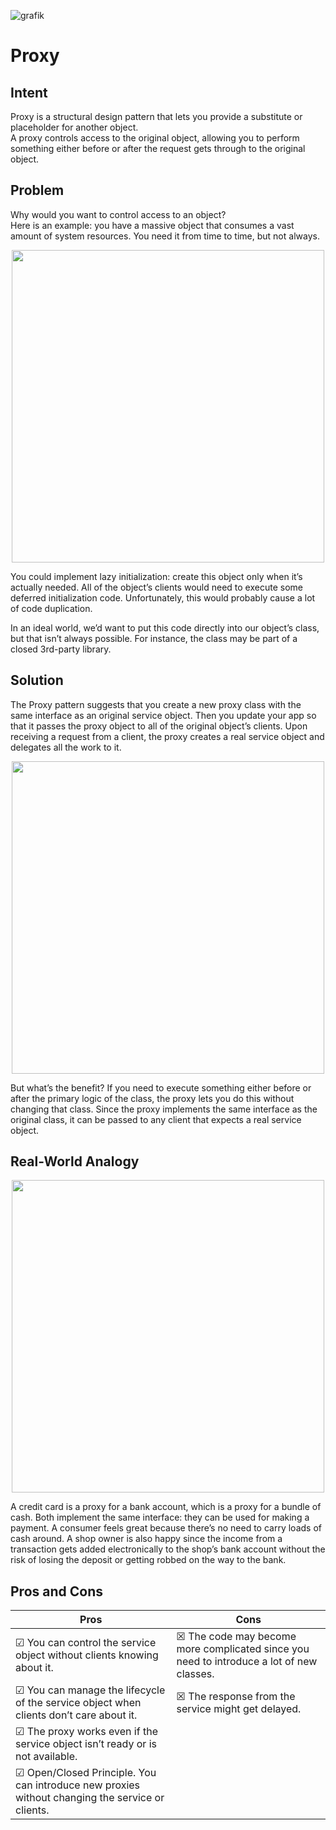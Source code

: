 ![grafik](https://github.com/user-attachments/assets/43fc0489-329f-4e6f-94b2-bd8df97a2b14)

# Proxy

## Intent

Proxy is a structural design pattern that lets you provide a substitute or placeholder for another object.  
A proxy controls access to the original object, allowing you to perform something either before or after the request gets through to the original object.

## Problem

Why would you want to control access to an object?  
Here is an example: you have a massive object that consumes a vast amount of system resources. You need it from time to time, but not always.

<p align="center">
<img src="https://github.com/user-attachments/assets/9c33e4e3-986c-4072-be81-9c887030fede" width="500" />
</p>


You could implement lazy initialization: create this object only when it’s actually needed. All of the object’s clients would need to execute some deferred initialization code. Unfortunately, this would probably cause a lot of code duplication.

In an ideal world, we’d want to put this code directly into our object’s class, but that isn’t always possible. For instance, the class may be part of a closed 3rd-party library.

## Solution

The Proxy pattern suggests that you create a new proxy class with the same interface as an original service object. Then you update your app so that it passes the proxy object to all of the original object’s clients. Upon receiving a request from a client, the proxy creates a real service object and delegates all the work to it.


<p align="center">
<img src="https://github.com/user-attachments/assets/385461b8-9eab-40fc-8617-1aa2e5a2ea1d" width="500" />
</p>


But what’s the benefit? If you need to execute something either before or after the primary logic of the class, the proxy lets you do this without changing that class. Since the proxy implements the same interface as the original class, it can be passed to any client that expects a real service object.

## Real-World Analogy

<p align="center">
<img src="https://github.com/user-attachments/assets/5bfc6080-fe84-4568-a055-301add489aaa" width="500" />
</p>


A credit card is a proxy for a bank account, which is a proxy for a bundle of cash. Both implement the same interface: they can be used for making a payment. A consumer feels great because there’s no need to carry loads of cash around. A shop owner is also happy since the income from a transaction gets added electronically to the shop’s bank account without the risk of losing the deposit or getting robbed on the way to the bank.

## Pros and Cons

| Pros | Cons |
| ----------- | ----------- |
|☑ You can control the service object without clients knowing about it.|☒ The code may become more complicated since you need to introduce a lot of new classes.|
|☑ You can manage the lifecycle of the service object when clients don’t care about it.|☒ The response from the service might get delayed.|
|☑  The proxy works even if the service object isn’t ready or is not available.||
|☑ Open/Closed Principle. You can introduce new proxies without changing the service or clients.||


